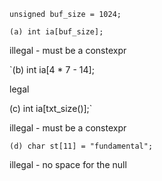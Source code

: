 `unsigned buf_size = 1024; `


`(a) int ia[buf_size];`

illegal - must be a constexpr

`(b) int ia[4 * 7 - 14]; 

legal

(c) int ia[txt_size()];`

illegal - must be a constexpr

`(d) char st[11] = "fundamental";`

illegal - no space for the null